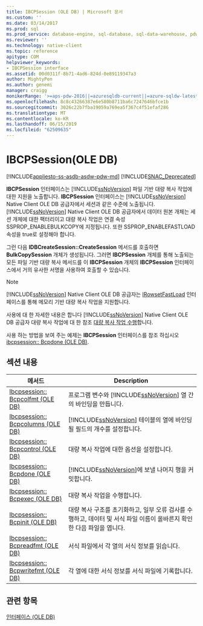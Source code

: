 ```yaml
---
title: IBCPSession (OLE DB) | Microsoft 문서
ms.custom: ''
ms.date: 03/14/2017
ms.prod: sql
ms.prod_service: database-engine, sql-database, sql-data-warehouse, pdw
ms.reviewer: ''
ms.technology: native-client
ms.topic: reference
apitype: COM
helpviewer_keywords:
- IBCPSession interface
ms.assetid: 00d0311f-8b71-4ad6-824d-0e89119347a3
author: MightyPen
ms.author: genemi
manager: craigg
monikerRange: '>=aps-pdw-2016||=azuresqldb-current||=azure-sqldw-latest||>=sql-server-2016||=sqlallproducts-allversions||>=sql-server-linux-2017||=azuresqldb-mi-current'
ms.openlocfilehash: 8c8c43266387e6e580b8711ba6c7247646bfce1b
ms.sourcegitcommit: 3026c22b7fba19059a769ea5f367c4f51efaf286
ms.translationtype: MT
ms.contentlocale: ko-KR
ms.lasthandoff: 06/15/2019
ms.locfileid: "62509635"
---
```

# <a name="ibcpsession-ole-db"></a>IBCPSession(OLE DB)
[!INCLUDE[appliesto-ss-asdb-asdw-pdw-md](../../includes/appliesto-ss-asdb-asdw-pdw-md.md)]
[!INCLUDE[SNAC_Deprecated](../../includes/snac-deprecated.md)]

  **IBCPSession** 인터페이스는 [!INCLUDE[ssNoVersion](../../includes/ssnoversion-md.md)] 파일 기반 대량 복사 작업에 대한 지원을 노출합니다. **IBCPSession** 인터페이스는 [!INCLUDE[ssNoVersion](../../includes/ssnoversion-md.md)] Native Client OLE DB 공급자에서 세션과 같은 수준에 노출됩니다. [!INCLUDE[ssNoVersion](../../includes/ssnoversion-md.md)] Native Client OLE DB 공급자에서 데이터 원본 개체는 세션 개체에 대한 팩터리이고 대량 복사 작업은 연결 속성 SSPROP_ENABLEBULKCOPY에 지정됩니다. 또한 SSPROP_ENABLEFASTLOAD 속성을 true로 설정해야 합니다.  
  
 그런 다음 **IDBCreateSession::CreateSession** 메서드를 호출하면 **BulkCopySession** 개체가 생성됩니다. 그러면 **IBCPSession** 개체를 통해 노출되는 모든 파일 기반 대량 복사 메서드를 이 **IBCPSession** 개체의 **IBCPSession** 인터페이스에서 거의 유사한 서명을 사용하여 호출할 수 있습니다.  
  
> [!NOTE]  
>  [!INCLUDE[ssNoVersion](../../includes/ssnoversion-md.md)] Native Client OLE DB 공급자는 [IRowsetFastLoad](../../relational-databases/native-client-ole-db-interfaces/irowsetfastload-ole-db.md) 인터페이스를 통해 메모리 기반 대량 복사 작업을 지원합니다.  
  
 사용에 대 한 자세한 내용은 합니다 [!INCLUDE[ssNoVersion](../../includes/ssnoversion-md.md)] Native Client OLE DB 공급자 대량 복사 작업에 대 한 참조 [대량 복사 작업 수행](../../relational-databases/native-client/features/performing-bulk-copy-operations.md)합니다.  
  
 사용 하는 방법을 보여 주는 예제는 **IBCPSession** 인터페이스를 참조 하십시오 [ibcpsession:: Bcpdone &#40;OLE DB&#41;](../../relational-databases/native-client-ole-db-interfaces/ibcpsession-bcpdone-ole-db.md).  
  
## <a name="in-this-section"></a>섹션 내용  
  
|메서드|Description|  
|------------|-----------------|  
|[Ibcpsession:: Bcpcolfmt &#40;OLE DB&#41;](../../relational-databases/native-client-ole-db-interfaces/ibcpsession-bcpcolfmt-ole-db.md)|프로그램 변수와 [!INCLUDE[ssNoVersion](../../includes/ssnoversion-md.md)] 열 간의 바인딩을 만듭니다.|  
|[Ibcpsession:: Bcpcolumns &#40;OLE DB&#41;](../../relational-databases/native-client-ole-db-interfaces/ibcpsession-bcpcolumns-ole-db.md)|[!INCLUDE[ssNoVersion](../../includes/ssnoversion-md.md)] 테이블의 열에 바인딩될 필드의 개수를 설정합니다.|  
|[Ibcpsession:: Bcpcontrol &#40;OLE DB&#41;](../../relational-databases/native-client-ole-db-interfaces/ibcpsession-bcpcontrol-ole-db.md)|대량 복사 작업에 대한 옵션을 설정합니다.|  
|[Ibcpsession:: Bcpdone &#40;OLE DB&#41;](../../relational-databases/native-client-ole-db-interfaces/ibcpsession-bcpdone-ole-db.md)|[!INCLUDE[ssNoVersion](../../includes/ssnoversion-md.md)]에 보낼 나머지 행을 커밋합니다.|  
|[Ibcpsession:: Bcpexec &#40;OLE DB&#41;](../../relational-databases/native-client-ole-db-interfaces/ibcpsession-bcpexec-ole-db.md)|대량 복사 작업을 수행합니다.|  
|[Ibcpsession:: Bcpinit &#40;OLE DB&#41;](../../relational-databases/native-client-ole-db-interfaces/ibcpsession-bcpinit-ole-db.md)|대량 복사 구조를 초기화하고, 일부 오류 검사를 수행하고, 데이터 및 서식 파일 이름이 올바른지 확인한 다음 파일을 엽니다.|  
|[Ibcpsession:: Bcpreadfmt &#40;OLE DB&#41;](../../relational-databases/native-client-ole-db-interfaces/ibcpsession-bcpreadfmt-ole-db.md)|서식 파일에서 각 열의 서식 정보를 읽습니다.|  
|[Ibcpsession:: Bcpwritefmt &#40;OLE DB&#41;](../../relational-databases/native-client-ole-db-interfaces/ibcpsession-bcpwritefmt-ole-db.md)|각 열에 대한 서식 정보를 서식 파일에 기록합니다.|  
  
## <a name="see-also"></a>관련 항목  
 [인터페이스 &#40;OLE DB&#41;](https://msdn.microsoft.com/library/34c33364-8538-45db-ae41-5654481cda93)  
  
  
